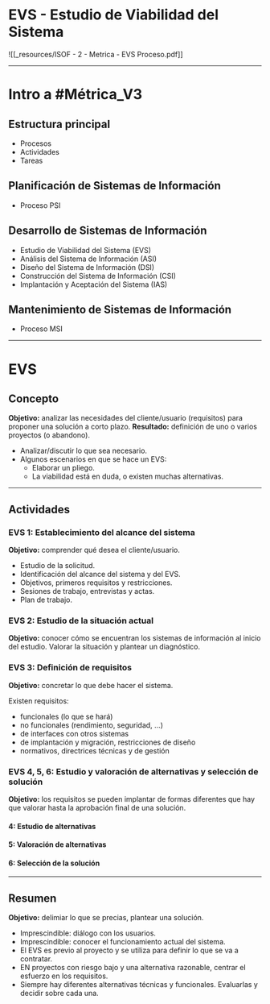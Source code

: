 # EVS - Estudio de Viabilidad del Sistema
![[_resources/ISOF - 2 - Metrica - EVS Proceso.pdf]]

---

# Intro a #Métrica_V3
## Estructura principal
- Procesos
- Actividades
- Tareas


## Planificación de Sistemas de Información
- Proceso PSI

## Desarrollo de Sistemas de Información
- Estudio de Viabilidad del Sistema (EVS)
- Análisis del Sistema de Información (ASI)
- Diseño del Sistema de Información (DSI)
- Construcción del Sistema de Información (CSI)
- Implantación y Aceptación del Sistema (IAS)

## Mantenimiento de Sistemas de Información
- Proceso MSI

---

# EVS

## Concepto
**Objetivo:** analizar las necesidades del cliente/usuario (requisitos) para proponer una solución a corto plazo.
**Resultado:** definición de uno o varios proyectos (o abandono).

- Analizar/discutir lo que sea necesario.
- Algunos escenarios en que se hace un EVS:
	- Elaborar un pliego.
	- La viabilidad está en duda, o existen muchas alternativas.

---

## Actividades

### EVS 1: Establecimiento del alcance del sistema
**Objetivo:** comprender qué desea el cliente/usuario.

- Estudio de la solicitud.
- Identificación del alcance del sistema y del EVS.
- Objetivos, primeros requisitos y restricciones.
- Sesiones de trabajo, entrevistas y actas.
- Plan de trabajo.

### EVS 2: Estudio de la situación actual
**Objetivo:** conocer cómo se encuentran los sistemas de información al inicio del estudio.
Valorar la situación y plantear un diagnóstico.

### EVS 3: Definición de requisitos
**Objetivo:** concretar lo que debe hacer el sistema.

Existen requisitos:
- funcionales (lo que se hará)
- no funcionales (rendimiento, seguridad, ...)
- de interfaces con otros sistemas
- de implantación y migración, restricciones de diseño
- normativos, directrices técnicas y de gestión

### EVS 4, 5, 6: Estudio y valoración de alternativas y selección de solución
**Objetivo:** los requisitos se pueden implantar de formas diferentes que hay que valorar hasta la aprobación final de una solución.

#### 4: Estudio de alternativas
#### 5: Valoración de alternativas
#### 6: Selección de la solución

---

## Resumen
**Objetivo:** delimiar lo que se precias, plantear una solución.

- Imprescindible: diálogo con los usuarios.
- Imprescindible: conocer el funcionamiento actual del sistema.
- El EVS es previo al proyecto y se utiliza para definir lo que se va a contratar.
- EN proyectos con riesgo bajo y una alternativa razonable, centrar el esfuerzo en los requisitos.
- Siempre hay diferentes alternativas técnicas y funcionales. Evaluarlas y decidir sobre cada una.